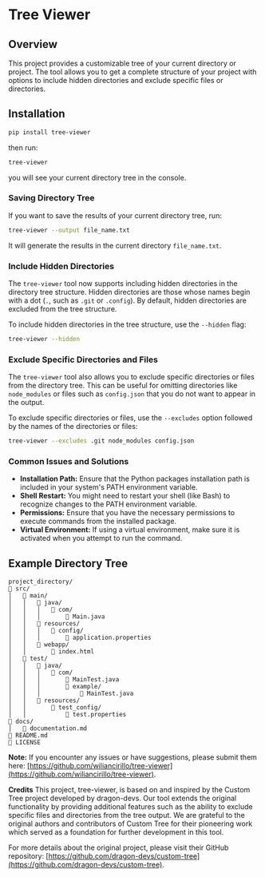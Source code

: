 # Tree Viewer

## Overview

This project provides a customizable tree of your current directory or project. The tool allows you to get a complete structure of your project with options to include hidden directories and exclude specific files or directories.

## Installation

```bash
pip install tree-viewer
```

then run:

```bash
tree-viewer
```

you will see your current directory tree in the console.

### Saving Directory Tree

If you want to save the results of your current directory tree, run:

```bash
tree-viewer --output file_name.txt
```

It will generate the results in the current directory `file_name.txt`.

### Include Hidden Directories

The `tree-viewer` tool now supports including hidden directories in the directory tree structure. Hidden directories are those whose names begin with a dot (`.`, such as `.git` or `.config`). By default, hidden directories are excluded from the tree structure.

To include hidden directories in the tree structure, use the `--hidden` flag:

```bash
tree-viewer --hidden
```

### Exclude Specific Directories and Files

The `tree-viewer` tool also allows you to exclude specific directories or files from the directory tree. This can be useful for omitting directories like `node_modules` or files such as `config.json` that you do not want to appear in the output.

To exclude specific directories or files, use the `--excludes` option followed by the names of the directories or files:

```bash
tree-viewer --excludes .git node_modules config.json
```

### Common Issues and Solutions

- **Installation Path:** Ensure that the Python packages installation path is included in your system's PATH environment variable.
- **Shell Restart:** You might need to restart your shell (like Bash) to recognize changes to the PATH environment variable.
- **Permissions:** Ensure that you have the necessary permissions to execute commands from the installed package.
- **Virtual Environment:** If using a virtual environment, make sure it is activated when you attempt to run the command.

## Example Directory Tree

```
project_directory/
📂 src/
│   📂 main/
│   │   📂 java/
│   │   │   📂 com/
│   │   │       📄 Main.java
│   │   📂 resources/
│   │   │   📂 config/
│   │   │       📄 application.properties
│   │   📂 webapp/
│   │       📄 index.html
│   📂 test/
│   │   📂 java/
│   │   │   📂 com/
│   │   │       📄 MainTest.java
│   │   │       📂 example/
│   │   │           📄 MainTest.java
│   │   📂 resources/
│   │       📂 test_config/
│   │           📄 test.properties
📂 docs/
│   📄 documentation.md
📄 README.md
📄 LICENSE
```

**Note:**
If you encounter any issues or have suggestions, please submit them here: [https://github.com/wiliancirillo/tree-viewer](https://github.com/wiliancirillo/tree-viewer).

**Credits**
This project, tree-viewer, is based on and inspired by the Custom Tree project developed by dragon-devs. Our tool extends the original functionality by providing additional features such as the ability to exclude specific files and directories from the tree output. We are grateful to the original authors and contributors of Custom Tree for their pioneering work which served as a foundation for further development in this tool.

For more details about the original project, please visit their GitHub repository: [https://github.com/dragon-devs/custom-tree](https://github.com/dragon-devs/custom-tree).
